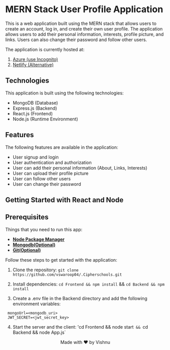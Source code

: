 # MERN Stack User Profile Application

This is a web application built using the MERN stack that allows users to create an account, log in, and create their own user profile. The application allows users to add their personal information, interests, profile picture, and links. Users can also change their password and follow other users.

The application is currently hosted at:

 1. [Azure (use Incognito)](http://vswaroop04.centralindia.cloudapp.azure.com:3003/)
 2. [Netlify (Alternative)](https://rad-puffpuff-2b16cc.netlify.app/)


## Technologies

This application is built using the following technologies:

- MongoDB (Database)
- Express.js (Backend)
- React.js (Frontend)
- Node.js (Runtime Environment)

## Features

The following features are available in the application:

- User signup and login
- User authentication and authorization
- User can add their personal information (About, Links, Interests)
- User can upload their profile picture
- User can follow other users
- User can change their password

## Getting Started with React and Node


## Prerequisites
Things that you need to run this app:


- **[Node Package Manager](https://www.npmjs.com/)**
- **[Mongodb(Optional)](https://www.mongodb.com/)**
- **[Git(Optional)](https://git-scm.com/)**



Follow these steps to get started with the application:

1. Clone the repository:  `git clone https://github.com/vswaroop04/.Cipherschools.git`

2. Install dependencies:   `cd Frontend && npm install`  &&  `cd Backend && npm install`

3. Create a .env file in the Backend directory and add the following environment variables:
  
  ``` .env
   mongoUrl=<mongodb_uri>
   JWT_SECRET=<jwt_secret_key>
  ```

 
4. Start the server and the client: 'cd Frontend && node start`  &&  `cd Backend && node App.js`



<p align="center">
  Made with ❤ by Vishnu
</p>

 

